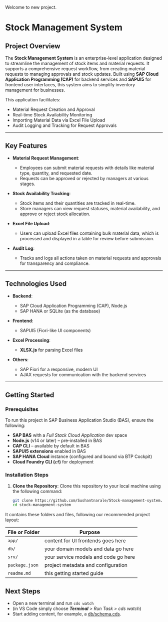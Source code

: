 Welcome to new project.
# Stock Management System

## Project Overview

The **Stock Management System** is an enterprise-level application designed to streamline the management of stock items and material requests. It supports a comprehensive request workflow, from creating material requests to managing approvals and stock updates. Built using **SAP Cloud Application Programming (CAP)** for backend services and **SAPUI5** for frontend user interfaces, this system aims to simplify inventory management for businesses.

This application facilitates:
- Material Request Creation and Approval
- Real-time Stock Availability Monitoring
- Importing Material Data via Excel File Upload
- Audit Logging and Tracking for Request Approvals

---

## Key Features

- **Material Request Management**: 
  - Employees can submit material requests with details like material type, quantity, and requested date.
  - Requests can be approved or rejected by managers at various stages.

- **Stock Availability Tracking**: 
  - Stock items and their quantities are tracked in real-time.
  - Store managers can view request statuses, material availability, and approve or reject stock allocation.

- **Excel File Upload**: 
  - Users can upload Excel files containing bulk material data, which is processed and displayed in a table for review before submission.

- **Audit Log**: 
  - Tracks and logs all actions taken on material requests and approvals for transparency and compliance.

---

## Technologies Used

- **Backend**: 
  - SAP Cloud Application Programming (CAP), Node.js
  - SAP HANA or SQLite (as the database)
  
- **Frontend**: 
  - SAPUI5 (Fiori-like UI components)
  
- **Excel Processing**: 
  - **XLSX.js** for parsing Excel files

- **Others**: 
  - SAP Fiori for a responsive, modern UI
  - AJAX requests for communication with the backend services

---

## Getting Started
### Prerequisites

To run this project in SAP Business Application Studio (BAS), ensure the following:

- **SAP BAS** with a *Full Stack Cloud Application* dev space
- **Node.js** (v14 or later) – pre-installed in BAS
- **CAP CLI** – available by default in BAS
- **SAPUI5 extensions** enabled in BAS
- **SAP HANA Cloud** instance (configured and bound via BTP Cockpit)
- **Cloud Foundry CLI (`cf`)** for deployment

### Installation Steps

1. **Clone the Repository**:
   Clone this repository to your local machine using the following command:
   ```bash
   git clone https://github.com/Sushantnarale/Stock-management-system.git
   cd stock-management-system

It contains these folders and files, following our recommended project layout:

File or Folder | Purpose
---------|----------
`app/` | content for UI frontends goes here
`db/` | your domain models and data go here
`srv/` | your service models and code go here
`package.json` | project metadata and configuration
`readme.md` | this getting started guide


## Next Steps

- Open a new terminal and run `cds watch`
- (in VS Code simply choose _**Terminal** > Run Task > cds watch_)
- Start adding content, for example, a [db/schema.cds](db/schema.cds).



